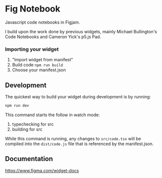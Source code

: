 Fig Notebook
===
Javascript code notebooks in Figjam.

I build upon the work done by previous widgets, mainly Michael Bullington's Code Notebooks and Cameron Yick's p5.js Pad.

### Importing your widget
1. "Import widget from manifest"
2. Build code `npm run build`
3. Choose your manifest.json

## Development
The quickest way to build your widget during development is by running:
```sh
npm run dev
```

This command starts the follow in watch mode:
1. typechecking for src
2. building for src

While this command is running, any changes to `src/code.tsx` will be compiled into the `dist/code.js` file that is referenced by the manifest.json.

## Documentation
https://www.figma.com/widget-docs

